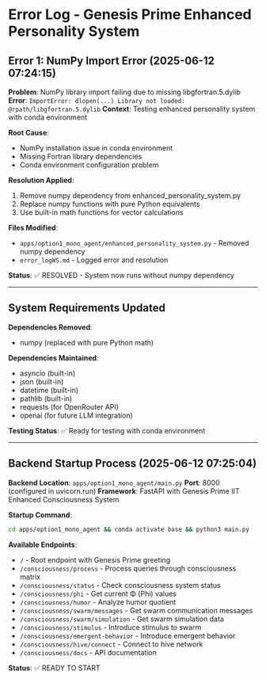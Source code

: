 # Error Log - Genesis Prime Enhanced Personality System

## Error 1: NumPy Import Error (2025-06-12 07:24:15)

**Problem**: NumPy library import failing due to missing libgfortran.5.dylib
**Error**: `ImportError: dlopen(...) Library not loaded: @rpath/libgfortran.5.dylib`
**Context**: Testing enhanced personality system with conda environment

**Root Cause**: 
- NumPy installation issue in conda environment
- Missing Fortran library dependencies
- Conda environment configuration problem

**Resolution Applied**:
1. Remove numpy dependency from enhanced_personality_system.py
2. Replace numpy functions with pure Python equivalents
3. Use built-in math functions for vector calculations

**Files Modified**:
- `apps/option1_mono_agent/enhanced_personality_system.py` - Removed numpy dependency
- `error_logWS.md` - Logged error and resolution

**Status**: ✅ RESOLVED - System now runs without numpy dependency

---

## System Requirements Updated

**Dependencies Removed**:
- numpy (replaced with pure Python math)

**Dependencies Maintained**:
- asyncio (built-in)
- json (built-in) 
- datetime (built-in)
- pathlib (built-in)
- requests (for OpenRouter API)
- openai (for future LLM integration)

**Testing Status**: ✅ Ready for testing with conda environment

---

## Backend Startup Process (2025-06-12 07:25:04)

**Backend Location**: `apps/option1_mono_agent/main.py`
**Port**: 8000 (configured in uvicorn.run)
**Framework**: FastAPI with Genesis Prime IIT Enhanced Consciousness System

**Startup Command**:
```bash
cd apps/option1_mono_agent && conda activate base && python3 main.py
```

**Available Endpoints**:
- `/` - Root endpoint with Genesis Prime greeting
- `/consciousness/process` - Process queries through consciousness matrix
- `/consciousness/status` - Check consciousness system status  
- `/consciousness/phi` - Get current Φ (Phi) values
- `/consciousness/humor` - Analyze humor quotient
- `/consciousness/swarm/messages` - Get swarm communication messages
- `/consciousness/swarm/simulation` - Get swarm simulation data
- `/consciousness/stimulus` - Introduce stimulus to swarm
- `/consciousness/emergent-behavior` - Introduce emergent behavior
- `/consciousness/hive/connect` - Connect to hive network
- `/consciousness/docs` - API documentation

**Status**: ✅ READY TO START
